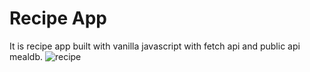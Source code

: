 # Recipe App
It is recipe app built with vanilla javascript with fetch api and public api mealdb.
![recipe](https://user-images.githubusercontent.com/37697829/154426695-b00e788d-121b-422c-a1eb-bee0fd10b8df.PNG)
